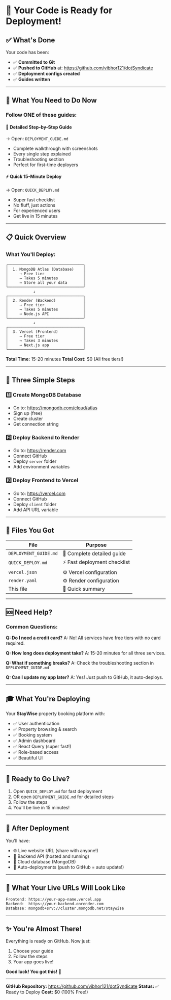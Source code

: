 # 🎉 Your Code is Ready for Deployment!

## ✅ What's Done

Your code has been:
- ✅ **Committed to Git**
- ✅ **Pushed to GitHub** at: https://github.com/vibhor121/dotSyndicate
- ✅ **Deployment configs created**
- ✅ **Guides written**

---

## 🚀 What You Need to Do Now

### Follow ONE of these guides:

#### 📘 **Detailed Step-by-Step Guide**
→ Open: `DEPLOYMENT_GUIDE.md`
- Complete walkthrough with screenshots
- Every single step explained
- Troubleshooting section
- Perfect for first-time deployers

#### ⚡ **Quick 15-Minute Deploy**
→ Open: `QUICK_DEPLOY.md`
- Super fast checklist
- No fluff, just actions
- For experienced users
- Get live in 15 minutes

---

## 📋 Quick Overview

### What You'll Deploy:

```
┌─────────────────────────────────┐
│  1. MongoDB Atlas (Database)    │
│     → Free tier                 │
│     → Takes 5 minutes           │
│     → Store all your data       │
└─────────────────────────────────┘
            ↓
┌─────────────────────────────────┐
│  2. Render (Backend)            │
│     → Free tier                 │
│     → Takes 5 minutes           │
│     → Node.js API               │
└─────────────────────────────────┘
            ↓
┌─────────────────────────────────┐
│  3. Vercel (Frontend)           │
│     → Free tier                 │
│     → Takes 3 minutes           │
│     → Next.js app               │
└─────────────────────────────────┘
```

**Total Time:** 15-20 minutes
**Total Cost:** $0 (All free tiers!)

---

## 🎯 Three Simple Steps

### 1️⃣ Create MongoDB Database
- Go to: https://mongodb.com/cloud/atlas
- Sign up (free)
- Create cluster
- Get connection string

### 2️⃣ Deploy Backend to Render
- Go to: https://render.com
- Connect GitHub
- Deploy `server` folder
- Add environment variables

### 3️⃣ Deploy Frontend to Vercel
- Go to: https://vercel.com
- Connect GitHub
- Deploy `client` folder
- Add API URL variable

---

## 📂 Files You Got

| File | Purpose |
|------|---------|
| `DEPLOYMENT_GUIDE.md` | 📘 Complete detailed guide |
| `QUICK_DEPLOY.md` | ⚡ Fast deployment checklist |
| `vercel.json` | ⚙️ Vercel configuration |
| `render.yaml` | ⚙️ Render configuration |
| This file | 📄 Quick summary |

---

## 🆘 Need Help?

### Common Questions:

**Q: Do I need a credit card?**
A: No! All services have free tiers with no card required.

**Q: How long does deployment take?**
A: 15-20 minutes for all three services.

**Q: What if something breaks?**
A: Check the troubleshooting section in `DEPLOYMENT_GUIDE.md`

**Q: Can I update my app later?**
A: Yes! Just push to GitHub, it auto-deploys.

---

## 🎓 What You're Deploying

Your **StayWise** property booking platform with:
- ✅ User authentication
- ✅ Property browsing & search
- ✅ Booking system
- ✅ Admin dashboard
- ✅ React Query (super fast!)
- ✅ Role-based access
- ✅ Beautiful UI

---

## 🚀 Ready to Go Live?

1. Open `QUICK_DEPLOY.md` for fast deployment
2. OR open `DEPLOYMENT_GUIDE.md` for detailed steps
3. Follow the steps
4. You'll be live in 15 minutes!

---

## 🎉 After Deployment

You'll have:
- 🌐 Live website URL (share with anyone!)
- 🔗 Backend API (hosted and running)
- 💾 Cloud database (MongoDB)
- 🚀 Auto-deployments (push to GitHub = auto update!)

---

## 📸 What Your Live URLs Will Look Like

```
Frontend: https://your-app-name.vercel.app
Backend:  https://your-backend.onrender.com
Database: mongodb+srv://cluster.mongodb.net/staywise
```

---

## ✨ You're Almost There!

Everything is ready on GitHub. Now just:
1. Choose your guide
2. Follow the steps
3. Your app goes live!

**Good luck! You got this! 💪**

---

**GitHub Repository:** https://github.com/vibhor121/dotSyndicate
**Status:** ✅ Ready to Deploy
**Cost:** $0 (100% Free!)

